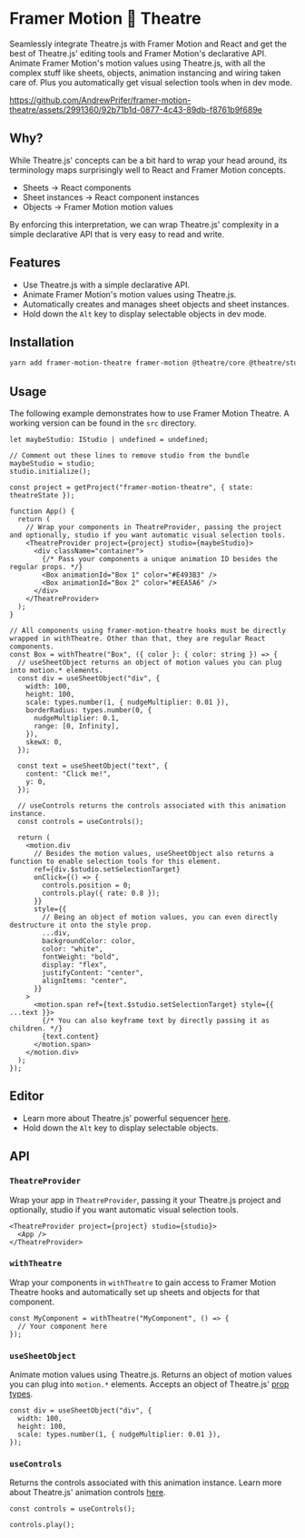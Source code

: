 # Framer Motion 🤝 Theatre

Seamlessly integrate Theatre.js with Framer Motion and React and get the best of Theatre.js' editing tools and Framer Motion's declarative API.
Animate Framer Motion's motion values using Theatre.js, with all the complex stuff like sheets, objects, animation instancing and wiring taken care of.
Plus you automatically get visual selection tools when in dev mode.

https://github.com/AndrewPrifer/framer-motion-theatre/assets/2991360/92b71b1d-0877-4c43-89db-f8761b9f689e

## Why?

While Theatre.js' concepts can be a bit hard to wrap your head around, its terminology maps surprisingly well to React and Framer Motion concepts.

- Sheets -> React components
- Sheet instances -> React component instances
- Objects -> Framer Motion motion values

By enforcing this interpretation, we can wrap Theatre.js' complexity in a simple declarative API that is very easy to read and write.

## Features

- Use Theatre.js with a simple declarative API.
- Animate Framer Motion's motion values using Theatre.js.
- Automatically creates and manages sheet objects and sheet instances.
- Hold down the `Alt` key to display selectable objects in dev mode.

## Installation

```bash
yarn add framer-motion-theatre framer-motion @theatre/core @theatre/studio
```

## Usage

The following example demonstrates how to use Framer Motion Theatre. A working version can be found in the `src` directory.

```tsx
let maybeStudio: IStudio | undefined = undefined;

// Comment out these lines to remove studio from the bundle
maybeStudio = studio;
studio.initialize();

const project = getProject("framer-motion-theatre", { state: theatreState });

function App() {
  return (
    // Wrap your components in TheatreProvider, passing the project and optionally, studio if you want automatic visual selection tools.
    <TheatreProvider project={project} studio={maybeStudio}>
      <div className="container">
        {/* Pass your components a unique animation ID besides the regular props. */}
        <Box animationId="Box 1" color="#E493B3" />
        <Box animationId="Box 2" color="#EEA5A6" />
      </div>
    </TheatreProvider>
  );
}

// All components using framer-motion-theatre hooks must be directly wrapped in withTheatre. Other than that, they are regular React components.
const Box = withTheatre("Box", ({ color }: { color: string }) => {
  // useSheetObject returns an object of motion values you can plug into motion.* elements.
  const div = useSheetObject("div", {
    width: 100,
    height: 100,
    scale: types.number(1, { nudgeMultiplier: 0.01 }),
    borderRadius: types.number(0, {
      nudgeMultiplier: 0.1,
      range: [0, Infinity],
    }),
    skewX: 0,
  });

  const text = useSheetObject("text", {
    content: "Click me!",
    y: 0,
  });

  // useControls returns the controls associated with this animation instance.
  const controls = useControls();

  return (
    <motion.div
      // Besides the motion values, useSheetObject also returns a function to enable selection tools for this element.
      ref={div.$studio.setSelectionTarget}
      onClick={() => {
        controls.position = 0;
        controls.play({ rate: 0.8 });
      }}
      style={{
        // Being an object of motion values, you can even directly destructure it onto the style prop.
        ...div,
        backgroundColor: color,
        color: "white",
        fontWeight: "bold",
        display: "flex",
        justifyContent: "center",
        alignItems: "center",
      }}
    >
      <motion.span ref={text.$studio.setSelectionTarget} style={{ ...text }}>
        {/* You can also keyframe text by directly passing it as children. */}
        {text.content}
      </motion.span>
    </motion.div>
  );
});
```

## Editor

- Learn more about Theatre.js' powerful sequencer [here](https://www.theatrejs.com/docs/latest/manual/Studio).
- Hold down the `Alt` key to display selectable objects.

## API

### **`TheatreProvider`**

Wrap your app in `TheatreProvider`, passing it your Theatre.js project and optionally, studio if you want automatic visual selection tools.

```tsx
<TheatreProvider project={project} studio={studio}>
  <App />
</TheatreProvider>
```

### **`withTheatre`**

Wrap your components in `withTheatre` to gain access to Framer Motion Theatre hooks and automatically set up sheets and objects for that component.

```tsx
const MyComponent = withTheatre("MyComponent", () => {
  // Your component here
});
```

### **`useSheetObject`**

Animate motion values using Theatre.js. Returns an object of motion values you can plug into `motion.*` elements. Accepts an object of Theatre.js' [prop types](https://www.theatrejs.com/docs/latest/api/core#prop-types).

```tsx
const div = useSheetObject("div", {
  width: 100,
  height: 100,
  scale: types.number(1, { nudgeMultiplier: 0.01 }),
});
```

### **`useControls`**

Returns the controls associated with this animation instance. Learn more about Theatre.js' animation controls [here](https://www.theatrejs.com/docs/latest/api/core#sequence).

```tsx
const controls = useControls();

controls.play();
```
